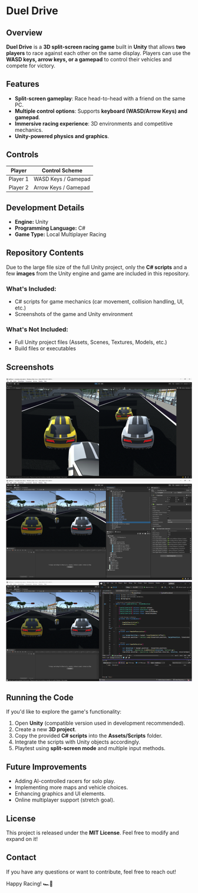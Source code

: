 # Duel Drive

## Overview
**Duel Drive** is a **3D split-screen racing game** built in **Unity** that allows **two players** to race against each other on the same display. Players can use the **WASD keys, arrow keys, or a gamepad** to control their vehicles and compete for victory.

## Features
- **Split-screen gameplay**: Race head-to-head with a friend on the same PC.
- **Multiple control options**: Supports **keyboard (WASD/Arrow Keys) and gamepad**.
- **Immersive racing experience**: 3D environments and competitive mechanics.
- **Unity-powered physics and graphics**.

## Controls
| Player | Control Scheme |
|--------|---------------|
| Player 1 | WASD Keys / Gamepad |
| Player 2 | Arrow Keys / Gamepad |

## Development Details
- **Engine:** Unity
- **Programming Language:** C#
- **Game Type:** Local Multiplayer Racing

## Repository Contents
Due to the large file size of the full Unity project, only the **C# scripts** and a few **images** from the Unity engine and game are included in this repository.

### What's Included:
- C# scripts for game mechanics (car movement, collision handling, UI, etc.)
- Screenshots of the game and Unity environment

### What's Not Included:
- Full Unity project files (Assets, Scenes, Textures, Models, etc.)
- Build files or executables

## Screenshots
![Gameplay Screenshot](./images/img1.png)
![Unity Editor Screenshot](./images/img2.png)
![VS Studio Screenshot](./images/img3.png)

## Running the Code
If you'd like to explore the game's functionality:
1. Open **Unity** (compatible version used in development recommended).
2. Create a new **3D project**.
3. Copy the provided **C# scripts** into the **Assets/Scripts** folder.
4. Integrate the scripts with Unity objects accordingly.
5. Playtest using **split-screen mode** and multiple input methods.

## Future Improvements
- Adding AI-controlled racers for solo play.
- Implementing more maps and vehicle choices.
- Enhancing graphics and UI elements.
- Online multiplayer support (stretch goal).

## License
This project is released under the **MIT License**. Feel free to modify and expand on it!

## Contact
If you have any questions or want to contribute, feel free to reach out!

Happy Racing! 🏎️💨

